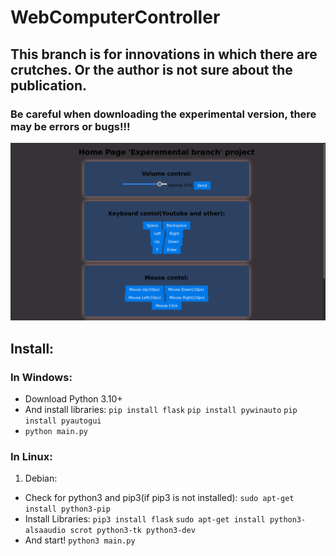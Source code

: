 # WebComputerController
## This branch is for innovations in which there are crutches. Or the author is not sure about the publication.
### Be careful when downloading the experimental version, there may be errors or bugs!!!

![alt-текст](https://github.com/EtherCD/WebComputerController/blob/experemental/assets/img-logo-exp.png "Img logo")

## Install:
### In Windows:
* Download Python 3.10+ 
* And install libraries: `pip install flask` `pip install pywinauto` `pip install pyautogui`
* `python main.py`
### In Linux:
1. Debian:
* Check for python3 and pip3(if pip3 is not installed): `sudo apt-get install python3-pip`
* Install Libraries: `pip3 install flask` `sudo apt-get install python3-alsaaudio scrot python3-tk python3-dev`
* And start! `python3 main.py`
